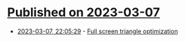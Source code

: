 # [Published on 2023-03-07](index.md)

* [2023-03-07, 22:05:29](https://lobste.rs/s/0cpsdb/full_screen_triangle_optimization) - [Full screen triangle optimization](https://30fps.net/pages/twotris/)
